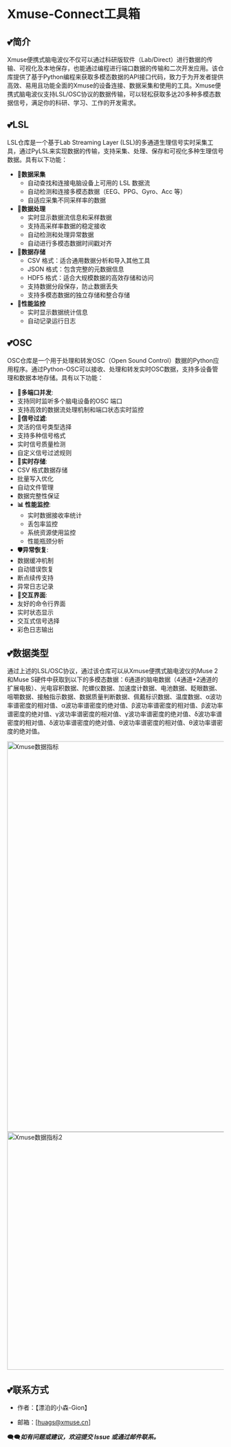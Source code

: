 # Xmuse-Connect工具箱

## 💕简介

Xmuse便携式脑电波仪不仅可以通过科研版软件（Lab/Direct）进行数据的传输、可视化及本地保存，也能通过编程进行端口数据的传输和二次开发应用。该仓库提供了基于Python编程来获取多模态数据的API接口代码，致力于为开发者提供高效、易用且功能全面的Xmuse的设备连接、数据采集和使用的工具。Xmuse便携式脑电波仪支持LSL/OSC协议的数据传输，可以轻松获取多达20多种多模态数据信号，满足你的科研、学习、工作的开发需求。

## 💕LSL

LSL仓库是一个基于Lab Streaming Layer (LSL)的多通道生理信号实时采集工具，通过PyLSL来实现数据的传输，支持采集、处理、保存和可视化多种生理信号数据。具有以下功能：

- **🚀数据采集**
  - 自动查找和连接电脑设备上可用的 LSL 数据流
  - 自动检测和连接多模态数据（EEG、PPG、Gyro、Acc 等）
  - 自适应采集不同采样率的数据
- **🔄数据处理**
  - 实时显示数据流信息和采样数据
  - 支持高采样率数据的稳定接收
  - 自动检测和处理异常数据
  - 自动进行多模态数据时间戳对齐
- 💾**数据存储**
  - CSV 格式：适合通用数据分析和导入其他工具
  - JSON 格式：包含完整的元数据信息
  - HDF5 格式：适合大规模数据的高效存储和访问
  - 支持数据分段保存，防止数据丢失
  - 支持多模态数据的独立存储和整合存储
- **📝性能监控**
  - 实时显示数据统计信息
  - 自动记录运行日志

## 💕OSC

OSC仓库是一个用于处理和转发OSC（Open Sound Control）数据的Python应用程序。通过Python-OSC可以接收、处理和转发实时OSC数据，支持多设备管理和数据本地存储。具有以下功能：

-  **🚀多端口并发**:
  - 支持同时监听多个脑电设备的OSC 端口
  - 支持高效的数据流处理机制和端口状态实时监控
-  **🎯信号过滤**:
  - 灵活的信号类型选择
  - 支持多种信号格式
  - 实时信号质量检测
  - 自定义信号过滤规则
-  **💾实时存储**:
  - CSV 格式数据存储
  - 批量写入优化
  - 自动文件管理
  - 数据完整性保证
- **📊 性能监控**:
  - 实时数据接收率统计
  - 丢包率监控
  - 系统资源使用监控
  - 性能瓶颈分析
-  **🛡️异常恢复**:
  - 数据缓冲机制
  - 自动错误恢复
  - 断点续传支持
  - 异常日志记录
-  **🎨交互界面**:
  - 友好的命令行界面
  - 实时状态显示
  - 交互式信号选择
  - 彩色日志输出

## 💕数据类型

通过上述的LSL/OSC协议，通过该仓库可以从Xmuse便携式脑电波仪的Muse 2和Muse S硬件中获取到以下的多模态数据：6通道的脑电数据（4通道+2通道的扩展电极）、光电容积数据、陀螺仪数据、加速度计数据、电池数据、眨眼数据、咀嚼数据、接触指示数据、数据质量判断数据、佩戴标识数据、温度数据、α波功率谱密度的相对值、α波功率谱密度的绝对值、β波功率谱密度的相对值、β波功率谱密度的绝对值、γ波功率谱密度的相对值、γ波功率谱密度的绝对值、δ波功率谱密度的相对值、δ波功率谱密度的绝对值、θ波功率谱密度的相对值、θ波功率谱密度的绝对值。

<img width="2062" height="906" alt="Xmuse数据指标" src="https://github.com/user-attachments/assets/304aebda-5ede-407f-a324-5a17f291767f" />

<img width="2130" height="552" alt="Xmuse数据指标2" src="https://github.com/user-attachments/assets/284450e1-336d-4199-9206-3d541865ef42" />

## 💕联系方式

- 作者：【漂泊的小森-Gion】

- 邮箱：[huags@xmuse.cn]

  

🗨️🗨️***如有问题或建议，欢迎提交 Issue 或通过邮件联系。***
